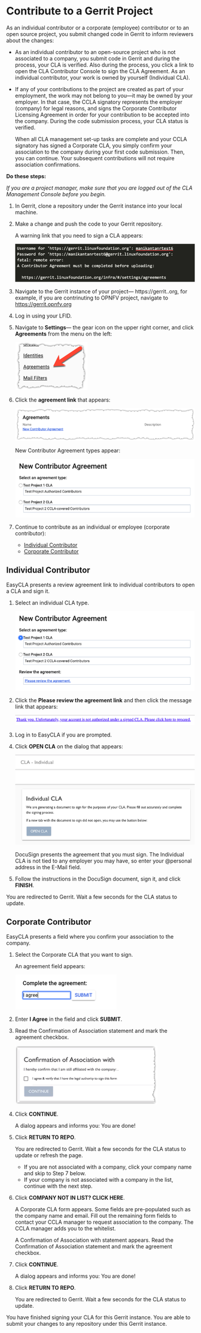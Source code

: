 # Contribute to a Gerrit Project

As an individual contributor or a corporate \(employee\) contributor or to an open source project, you submit changed code in Gerrit to inform reviewers about the changes:

* As an individual contributor to an open-source project who is not associated to a company, you submit code in Gerrit and during the process, your CLA is verified. Also during the process, you click a link to open the CLA Contributor Console to sign the CLA Agreement. As an individual contributor, your work is owned by yourself \(Individual CLA\).
* If any of your contributions to the project are created as part of your employment, the work may not belong to you—it may be owned by your employer. In that case, the CCLA signatory represents the employer \(company\) for legal reasons, and signs the Corporate Contributor Licensing Agreement in order for your contribution to be accepted into the company. During the code submission process, your CLA status is verified.

  When all CLA management set-up tasks are complete and your CCLA signatory has signed a Corporate CLA, you simply confirm your association to the company during your first code submission. Then, you can continue. Your subsequent contributions will not require association confirmations.

**Do these steps:**

_If you are a project manager, make sure that you are logged out of the CLA Management Console before you begin._

1. In Gerrit, clone a repository under the Gerrit instance into your local machine.
2. Make a change and push the code to your Gerrit repository.

   A warning link that you need to sign a CLA appears:

   ![Gerrit Warning Link](../../.gitbook/assets/cla-gerrit-sign-a-cla.png)

3. Navigate to the Gerrit instance of your project— https://gerrit.<your project>.org, for example, if you are contrinuting to OPNFV project, navigate to https://gerrit.opnfv.org
  
4. Log in using your LFID.

5. Navigate to **Settings**— the gear icon on the upper right corner, and click **Agreements** from the menu on the left:

   ![Gerrit Agreements](../../.gitbook/assets/cla-gerrit-agreements-option.png)

4. Click the **agreement link** that appears:

   ![Gerrit Agreements](../../.gitbook/assets/cla-gerrit-agreements.png)

   New Contributor Agreement types appear:

   ![Gerrit New Contributor Agreement](../../.gitbook/assets/cla-gerrit-new-contributor-agreement.png)

5. Continue to contribute as an individual or employee \(corporate contributor\):
   * [Individual Contributor](contribute-to-a-gerrit-project.md#individual-contributor)
   * [Corporate Contributor](contribute-to-a-gerrit-project.md#corporate-contributor)

## Individual Contributor

EasyCLA presents a review agreement link to individual contributors to open a CLA and sign it.

1. Select an individual CLA type.

   ![New Contributor Agreement](../../.gitbook/assets/cla-gerrit-icla-type.png)

2. Click the **Please review the agreement link** and then click the message link that appears:

   ![Gerrit Sign ICLA Link](../../.gitbook/assets/cla-gerrit-icla-proceed-to-sign-cla.png)

3. Log in to EasyCLA if you are prompted.
4. Click **OPEN CLA** on the dialog that appears:

   ![Gerrit Open CLA](../../.gitbook/assets/cla-gerrit-individual-cla-open-cla.png)

   DocuSign presents the agreement that you must sign. The Individual CLA is not tied to any employer you may have, so enter your @personal address in the E-Mail field.

5. Follow the instructions in the DocuSign document, sign it, and click **FINISH**.

You are redirected to Gerrit. Wait a few seconds for the CLA status to update.

## Corporate Contributor

EasyCLA presents a field where you confirm your association to the company.

1. Select the Corporate CLA that you want to sign.

   An agreement field appears:

   ![Gerrit Corporate CLA Agreement](../../.gitbook/assets/cla-gerrit-ccla-i-agree.png)

2. Enter **I Agree** in the field and click **SUBMIT**.
3. Read the Confirmation of Association statement and mark the agreement checkbox.

   ![Gerrit Confirmation of Association](../../.gitbook/assets/cla-gerrit-confirmation-of-association.png)

4. Click **CONTINUE**.

   A dialog appears and informs you: You are done!

5. Click **RETURN TO REPO**.

   You are redirected to Gerrit. Wait a few seconds for the CLA status to update or refresh the page.

   * If you are not associated with a company, click your company name and skip to Step 7 below.
   * If your company is not associated with a company in the list, continue with the next step.

6. Click **COMPANY NOT IN LIST? CLICK HERE**.

   A Corporate CLA form appears. Some fields are pre-populated such as the company name and email. Fill out the remaining form fields to contact your CCLA manager to request association to the company. The CCLA manager adds you to the whitelist.

   A Confirmation of Association with statement appears. Read the Confirmation of Association statement and mark the agreement checkbox.

7. Click **CONTINUE**.

   A dialog appears and informs you: You are done!

8. Click **RETURN TO REPO**.

   You are redirected to Gerrit. Wait a few seconds for the CLA status to update.

You have finished signing your CLA for this Gerrit instance. You are able to submit your changes to any repository under this Gerrit instance.

